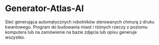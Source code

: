 # Generator-Atlas-AI
Sieć generująca automatycznych robotników sterowanych chmurą z druku kwantowego. 
Program do budowania miast i różnych rzeczy z poziomu komputera lub na zamówienie na bazie zdjęcia lub opisu generuje wszystko.  
